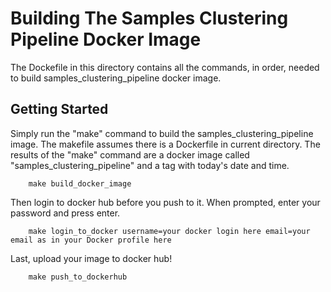 # Building The Samples Clustering Pipeline Docker Image
The Dockefile in this directory contains all the commands, in order, needed to build samples_clustering_pipeline docker image.

## Getting Started
Simply run the "make" command to build the samples_clustering_pipeline image. The makefile assumes there is a Dockerfile in current directory. The results of the "make" command are a docker image called "samples_clustering_pipeline" and a tag with today's date and time.
```
    make build_docker_image
```
Then login to docker hub before you push to it. When prompted, enter your password and press enter.
```
    make login_to_docker username=your docker login here email=your email as in your Docker profile here
```
Last, upload your image to docker hub!
```
    make push_to_dockerhub
```

